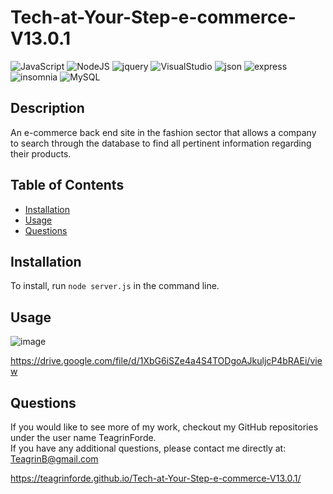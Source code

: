 # Tech-at-Your-Step-e-commerce-V13.0.1

![JavaScript](https://img.shields.io/badge/javascript-%23323330.svg?style=for-the-badge&logo=javascript&logoColor=%23F7DF1E) ![NodeJS](https://img.shields.io/badge/node.js-6DA55F?style=for-the-badge&logo=node.js&logoColor=white) ![jquery](https://img.shields.io/badge/jquery-%230769AD.svg?&style=for-the-badge&logo=jquery&logoColor=white) ![VisualStudio](https://img.shields.io/badge/visual%20studio-%235C2D91.svg?&style=for-the-badge&logo=visual%20studio&logoColor=white) ![json](https://img.shields.io/badge/json-%23000000.svg?&style=for-the-badge&logo=json&logoColor=white) ![express](https://img.shields.io/badge/Express.js-000000?style=for-the-badge&logo=express&logoColor=white) ![insomnia](https://img.shields.io/badge/Insomnia-5849be?style=for-the-badge&logo=Insomnia&logoColor=white) ![MySQL](https://img.shields.io/badge/MySQL-005C84?style=for-the-badge&logo=mysql&logoColor=white)

  ## Description

  An e-commerce back end site in the fashion sector that allows a company to search through the database to find all pertinent information regarding their products.

  ## Table of Contents

  - [Installation](#installation)
  - [Usage](#usage)
  - [Questions](#userName)

  ## Installation

  To install, run ```node server.js``` in the command line. 

  ## Usage
![image](https://user-images.githubusercontent.com/101753839/181265905-c9e3d13a-0326-4075-9d78-bc3d7933590d.png)

  https://drive.google.com/file/d/1XbG6iSZe4a4S4TODgoAJkuljcP4bRAEi/view
  
  ## Questions
  If you would like to see more of my work, checkout my GitHub repositories under the user name TeagrinForde.
  <br>
  If you have any additional questions, please contact me directly at:  TeagrinB@gmail.com

  https://teagrinforde.github.io/Tech-at-Your-Step-e-commerce-V13.0.1/ 
